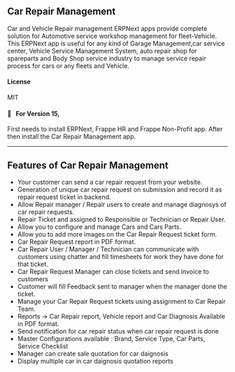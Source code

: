 ## Car Repair Management

Car and Vehicle Repair management ERPNext apps provide complete solution for Automotive service workshop management for fleet-Vehicle. This ERPNext app is useful for any kind of Garage Management,car service center, Vehicle Service Management System, auto repair shop for spareparts and Body Shop service industry to manage service repair process for cars or any fleets and Vehicle.

#### License

MIT

#### 📢 &nbsp; For Version 15,
First needs to install ERPNext, Frappe HR and Frappe Non-Profit app. After then install the Car Repair Management app.
___
## Features of Car Repair Management
* Your customer can send a car repair request from your website.
* Generation of unique car repair request on submission and record it as repair request ticket in backend.
* Allow Repair manager / Repair users to create and manage diagnosys of car repair requests.
* Repair Ticket and assigned to Responsible or Technician or Repair User.
* Allow you to configure and manage Cars and Cars Parts.
* Allow you to add more images on the Car Repair Request ticket form.
* Car Repair Request report in PDF format.
* Car Repair User / Manager / Technician can communicate with customers using chatter and fill timesheets for work they have done for that ticket.
* Car Repair Request Manager can close tickets and send invoice to customers 
* Customer will fill Feedback sent to manager when the manager done the ticket.
* Manage your Car Repair Request tickets using assignment to Car Repair Team.
* Reports -> Car Repair report, Vehicle report and Car Diagnosis Available in PDF format.
* Send notification for car repair status when car repair request is done
* Master Configurations available : Brand, Service Type, Car Parts, Service Checklist
* Manager can create sale quotation for car daignosis 
* Display multiple car in car daignosis quotation reports
